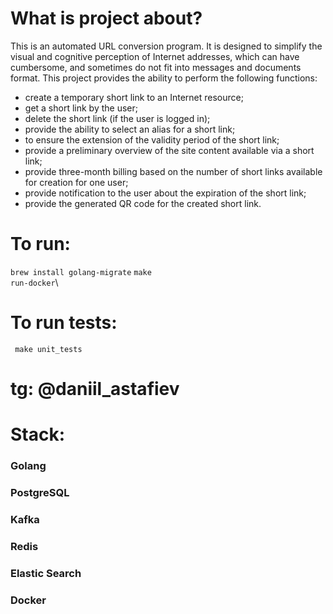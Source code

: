 # What is project about?
This is an automated URL conversion program.
It is designed to simplify the visual and cognitive perception of Internet addresses, which can have cumbersome, and sometimes do not fit into messages and documents format.
This project provides the ability to perform the following functions:
  - create a temporary short link to an Internet resource;
  - get a short link by the user;
  - delete the short link (if the user is logged in);
  - provide the ability to select an alias for a short link;
  - to ensure the extension of the validity period of the short link;
  - provide a preliminary overview of the site content available via a short link;
  - provide three-month billing based on the number of short links available for creation for one user;
  - provide notification to the user about the expiration of the short link;
  - provide the generated QR code for the created short link.

# To run:
<code>brew install golang-migrate</code>
<code>make run-docker</code>\

# To run tests: 
<code> make unit_tests </code>

# tg: @daniil_astafiev

# Stack:
### Golang
### PostgreSQL
### Kafka
### Redis
### Elastic Search
### Docker
### 

